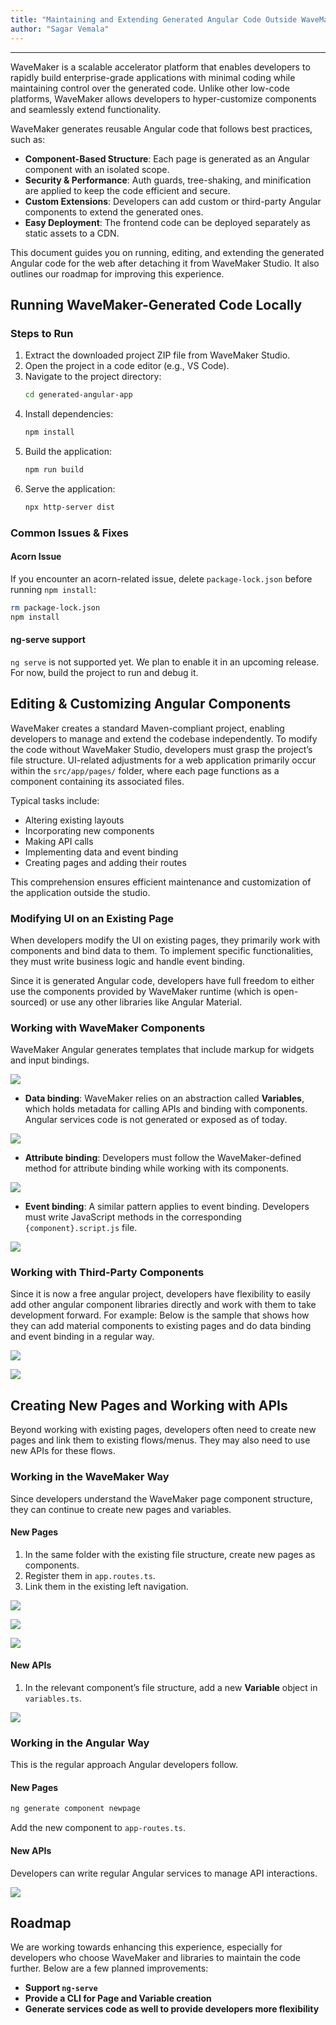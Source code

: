 ```yaml
---
title: "Maintaining and Extending Generated Angular Code Outside WaveMaker Studio"
author: "Sagar Vemala"
---
```

---

WaveMaker is a scalable accelerator platform that enables developers to rapidly build enterprise-grade applications with minimal coding while maintaining control over the generated code. Unlike other low-code platforms, WaveMaker allows developers to hyper-customize components and seamlessly extend functionality.

WaveMaker generates reusable Angular code that follows best practices, such as:

- **Component-Based Structure**: Each page is generated as an Angular component with an isolated scope.
- **Security & Performance**: Auth guards, tree-shaking, and minification are applied to keep the code efficient and secure.
- **Custom Extensions**: Developers can add custom or third-party Angular components to extend the generated ones.
- **Easy Deployment**: The frontend code can be deployed separately as static assets to a CDN.

This document guides you on running, editing, and extending the generated Angular code for the web after detaching it from WaveMaker Studio. It also outlines our roadmap for improving this experience.

<!-- truncate -->

## Running WaveMaker-Generated Code Locally

### Steps to Run
1. Extract the downloaded project ZIP file from WaveMaker Studio.
2. Open the project in a code editor (e.g., VS Code).
3. Navigate to the project directory:
   ```sh
   cd generated-angular-app
   ```
4. Install dependencies:
   ```sh
   npm install
   ```
5. Build the application:
   ```sh
   npm run build
   ```
6. Serve the application:
   ```sh
   npx http-server dist
   ```

### Common Issues & Fixes

#### Acorn Issue
If you encounter an acorn-related issue, delete `package-lock.json` before running `npm install`:
```sh
rm package-lock.json
npm install
```

#### ng-serve support
`ng serve` is not supported yet. We plan to enable it in an upcoming release. For now, build the project to run and debug it.

## Editing & Customizing Angular Components

WaveMaker creates a standard Maven-compliant project, enabling developers to manage and extend the codebase independently. To modify the code without WaveMaker Studio, developers must grasp the project’s file structure. UI-related adjustments for a web application primarily occur within the `src/app/pages/` folder, where each page functions as a component containing its associated files.

Typical tasks include:
- Altering existing layouts
- Incorporating new components
- Making API calls
- Implementing data and event binding
- Creating pages and adding their routes

This comprehension ensures efficient maintenance and customization of the application outside the studio.

### Modifying UI on an Existing Page
When developers modify the UI on existing pages, they primarily work with components and bind data to them. To implement specific functionalities, they must write business logic and handle event binding.

Since it is generated Angular code, developers have full freedom to either use the components provided by WaveMaker runtime (which is open-sourced) or use any other libraries like Angular Material.

### Working with WaveMaker Components
WaveMaker Angular generates templates that include markup for widgets and input bindings.

![](/learn/assets/generated-angular-data-binding.png) 

- **Data binding**: WaveMaker relies on an abstraction called **Variables**, which holds metadata for calling APIs and binding with components. Angular services code is not generated or exposed as of today.

![](/learn/assets/generated-angular-text-widget.png)

- **Attribute binding**: Developers must follow the WaveMaker-defined method for attribute binding while working with its components.

![](/learn/assets/generated-angular-attribute-binding.png)

- **Event binding**: A similar pattern applies to event binding. Developers must write JavaScript methods in the corresponding `{component}.script.js` file.

![](/learn/assets/generated-angular-event-binding.png)

### Working with Third-Party Components

Since it is now a free angular project, developers have flexibility to easily add other angular component libraries directly and work with them to take development forward. For example: Below is the sample that shows how they can add material components to existing pages and do data binding and event binding in a regular way.

![](/learn/assets/generated-angular-working-with-third-party-components.png)

![](/learn/assets/generated-angular-traditional-way-third-party.png)

## Creating New Pages and Working with APIs
Beyond working with existing pages, developers often need to create new pages and link them to existing flows/menus. They may also need to use new APIs for these flows.

### Working in the WaveMaker Way
Since developers understand the WaveMaker page component structure, they can continue to create new pages and variables.

#### New Pages
1. In the same folder with the existing file structure, create new pages as components.
2. Register them in `app.routes.ts`.
3. Link them in the existing left navigation.

![](/learn/assets/generated-angular-create-component.png)

![](/learn/assets/generated-angular-add-page-object.png)

![](/learn/assets/generated-angular-configure-new-added-page.png)

#### New APIs
1. In the relevant component’s file structure, add a new **Variable** object in `variables.ts`.

![](/learn/assets/generated-angular-new-api-variable-object.png)

### Working in the Angular Way
This is the regular approach Angular developers follow.

#### New Pages

```sh
ng generate component newpage
```

Add the new component to `app-routes.ts`.

#### New APIs
Developers can write regular Angular services to manage API interactions.

![](/learn/assets/generated-angular-write-service.png)

## Roadmap
We are working towards enhancing this experience, especially for developers who choose WaveMaker and libraries to maintain the code further. Below are a few planned improvements:

- **Support `ng-serve`**
- **Provide a CLI for Page and Variable creation**
- **Generate services code as well to provide developers more flexibility**


